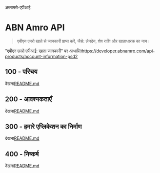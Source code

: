 अब्नामरो-एपीआई

# ABN Amro API

> एबीएन एमरो खाते से जानकारी प्राप्त करें, जैसे: लेनदेन, शेष राशि और खाताधारक का नाम।

"एबीएन एमरो एपीआई: खाता जानकारी" पर आधारित<https://developer.abnamro.com/api-products/account-information-psd2>

## 100 - परिचय

देखना[README.md](./100/README.md)

## 200 - आवश्यकताएँ

देखना[README.md](./200/README.md)

## 300 - हमारे एप्लिकेशन का निर्माण

देखना[README.md](./300/README.md)

## 400 - निष्कर्ष

देखना[README.md](./400/README.md)
